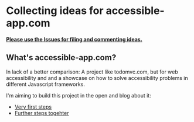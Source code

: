 # Collecting ideas for accessible-app.com

**[Please use the Issues for filing and commenting ideas.](https://github.com/accessible-app/backlog/issues)**

## What's accessible-app.com?

In lack of a better comparison: A project like todomvc.com, but for web accessibility and and a showcase on how to solve accessibility problems in different Javascript frameworks.

I'm aiming to build this project in the open and blog about it:

* [Very first steps](https://marcus.io/blog/a11y-app-very-first-steps)
* [Further steps togehter](https://marcus.io/blog/a11y-app-further-steps-together)
